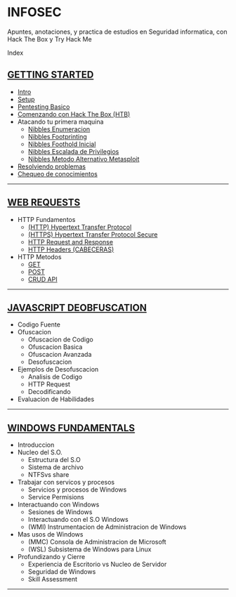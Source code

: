 # INFOSEC
Apuntes, anotaciones, y practica de estudios en Seguridad informatica, con Hack The Box y Try Hack Me

Index

## [GETTING STARTED](https://github.com/jcca1992/INFOSEC/blob/HackTheBox/Getting%20Started/README.md)

+ [Intro](https://github.com/jcca1992/INFOSEC/blob/HackTheBox/Getting%20Started/Intro.md)
+ [Setup](https://github.com/jcca1992/INFOSEC/blob/HackTheBox/Getting%20Started/Setup.md)
+ [Pentesting Basico](https://github.com/jcca1992/INFOSEC/blob/HackTheBox/Getting%20Started/Pentesting-Basic.md)
+ [Comenzando con Hack The Box (HTB)](https://github.com/jcca1992/INFOSEC/blob/HackTheBox/Getting%20Started/Comenzando-HackTheBox(HTB).md)
+ Atacando tu primera maquina
    + [Nibbles Enumeracion](https://github.com/jcca1992/INFOSEC/blob/HackTheBox/Getting%20Started/Nibbles-enum.md)
    + [Nibbles Footprinting](https://github.com/jcca1992/INFOSEC/blob/HackTheBox/Getting%20Started/Nibbles-Web-Footprinting.md)
    + [Nibbles Foothold Inicial](https://github.com/jcca1992/INFOSEC/blob/HackTheBox/Getting%20Started/Nibbles-Foothold-Inicial.md)
    + [Nibbles Escalada de Privilegios](https://github.com/jcca1992/INFOSEC/blob/HackTheBox/Getting%20Started/Nibbles-Escalada-Privilegios.md)
    + [Nibbles Metodo Alternativo Metasploit](https://github.com/jcca1992/INFOSEC/blob/HackTheBox/Getting%20Started/Nibbles-Alternativo-Metaesploit.md)
+ [Resolviendo problemas](https://github.com/jcca1992/INFOSEC/blob/HackTheBox/Getting%20Started/Resolviendo-Problemas.md)
+ [Chequeo de conocimientos](https://github.com/jcca1992/INFOSEC/blob/HackTheBox/Getting%20Started/Knowledge-Check.md)
___

## [WEB REQUESTS](https://github.com/jcca1992/INFOSEC/blob/HackTheBox/Web%20Requests/README.md)

+ HTTP Fundamentos
    + [(HTTP) Hypertext Transfer Protocol](https://github.com/jcca1992/INFOSEC/blob/HackTheBox/Web%20Requests/Hypertext-Transfer-Protocol(HTTP).md)
    + [(HTTPS) Hypertext Transfer Protocol Secure](https://github.com/jcca1992/INFOSEC/blob/HackTheBox/Web%20Requests/Hypertext-Transfer-Protocol-Secure(HTTPS).md)
    + [HTTP Request and Response](https://github.com/jcca1992/INFOSEC/blob/HackTheBox/Web%20Requests/HTTP-Request-Response.md)
    + [HTTP Headers (CABECERAS)](https://github.com/jcca1992/INFOSEC/blob/HackTheBox/Web%20Requests/HTTP-Headers-md)
+ HTTP Metodos
    + [GET](https://github.com/jcca1992/INFOSEC/blob/HackTheBox/Web%20Requests/GET.md)
    + [POST](https://github.com/jcca1992/INFOSEC/blob/HackTheBox/Web%20Requests/POST.md)
    + [CRUD API](https://github.com/jcca1992/INFOSEC/blob/HackTheBox/Web%20Requests/CRUD-API.md)
___

## [JAVASCRIPT DEOBFUSCATION]()

+ Codigo Fuente
+ Ofuscacion
    + Ofuscacion de Codigo
    + Ofuscacion Basica
    + Ofuscacion Avanzada
    + Desofuscacion
+ Ejemplos de Desofuscacion
    + Analisis de Codigo
    + HTTP Request
    + Decodificando
+ Evaluacion de Habilidades
___

## [WINDOWS FUNDAMENTALS](https://github.com/jcca1992/INFOSEC/blob/HackTheBox/Windows%20Fundamentals/README.md)

+ Introduccion
+ Nucleo del S.O.
    + Estructura del S.O
    + Sistema de archivo
    + NTFSvs share
+ Trabajar con servicos y procesos
    + Servicios y procesos de Windows
    + Service Permisions
+ Interactuando con Windows
    + Sesiones de Windows
    + Interactuando con el S.O Windows
    + (WMI) Instrumentacion de Administracion de Windows
+ Mas usos de Windows
    + (MMC) Consola de Administracion de Microsoft
    + (WSL) Subsistema de Windows para Linux
+ Profundizando y Cierre
    + Experiencia de Escritorio vs Nucleo de Servidor
    + Seguridad de Windows
    + Skill Assessment
___